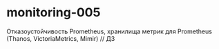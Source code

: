 # monitoring-005
Отказоустойчивость Prometheus, хранилища метрик для Prometheus (Thanos, VictoriaMetrics, Mimir) // ДЗ
